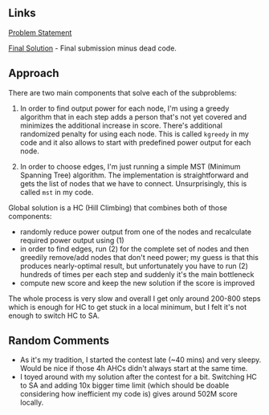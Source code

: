 ## Links
[Problem Statement](https://atcoder.jp/contests/ahc020)

[Final Solution](https://github.com/FakePsyho/cpcontests/blob/master/atcoder/ahc020/main.cpp) - Final submission minus dead code.

## Approach
There are two main components that solve each of the subproblems:

1) In order to find output power for each node, I'm using a greedy algorithm that in each step adds a person that's not yet covered and minimizes the additional increase in score. There's additional randomized penalty for using each node. This is called `kgreedy` in my code and it also allows to start with predefined power output for each node.

2) In order to choose edges, I'm just running a simple MST (Minimum Spanning Tree) algorithm. The implementation is straightforward and gets the list of nodes that we have to connect. Unsurprisingly, this is called `mst` in my code.

Global solution is a HC (Hill Climbing) that combines both of those components:
- randomly reduce power output from one of the nodes and recalculate required power output using (1)
- in order to find edges, run (2) for the complete set of nodes and then greedily remove/add nodes that don't need power; my guess is that this produces nearly-optimal result, but unfortunately you have to run (2) hundreds of times per each step and suddenly it's the main bottleneck
- compute new score and keep the new solution if the score is improved

The whole process is very slow and overall I get only around 200-800 steps which is enough for HC to get stuck in a local minimum, but I felt it's not enough to switch HC to SA.

## Random Comments
* As it's my tradition, I started the contest late (~40 mins) and very sleepy. Would be nice if those 4h AHCs didn't always start at the same time.
* I toyed around with my solution after the contest for a bit. Switching HC to SA and adding 10x bigger time limit (which should be doable considering how inefficient my code is) gives around 502M score locally. 
